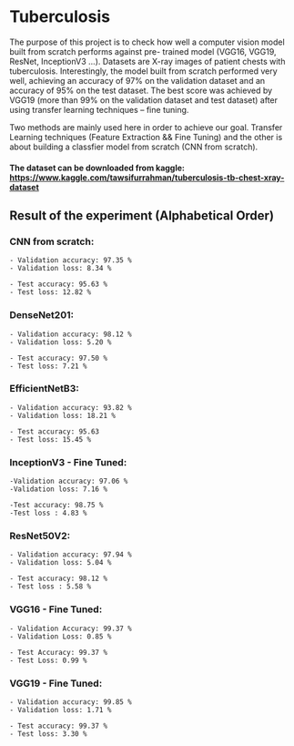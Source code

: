 # Tuberculosis

The purpose of this project is to check how well a computer vision model built from scratch performs against pre- trained model (VGG16, VGG19, ResNet, InceptionV3 …). Datasets are X-ray images of patient chests with tuberculosis. Interestingly, the model built from scratch performed very well, achieving an accuracy of 97% on the validation dataset and an accuracy of 95% on the test dataset. The best score was achieved by VGG19 (more than 99% on the validation dataset and test dataset) after using transfer learning techniques – fine tuning.
    
Two methods are mainly used here in order to achieve our goal. Transfer Learning techniques (Feature Extraction && Fine Tuning) and the other is about building a classfier model from scratch (CNN from scratch).

#### The dataset can be downloaded from kaggle: https://www.kaggle.com/tawsifurrahman/tuberculosis-tb-chest-xray-dataset


## Result of the experiment (Alphabetical Order)
### CNN from scratch:
    - Validation accuracy: 97.35 %
    - Validation loss: 8.34 %

    - Test accuracy: 95.63 %
    - Test loss: 12.82 %
    
### DenseNet201:
    - Validation accuracy: 98.12 %
    - Validation loss: 5.20 %
    
    - Test accuracy: 97.50 %
    - Test loss: 7.21 %

### EfficientNetB3:
    - Validation accuracy: 93.82 %
    - Validation loss: 18.21 %

    - Test accuracy: 95.63
    - Test loss: 15.45 %
    
### InceptionV3 - Fine Tuned:
    -Validation accuracy: 97.06 %
    -Validation loss: 7.16 %

    -Test accuracy: 98.75 %
    -Test loss : 4.83 %
    
### ResNet50V2:
    - Validation accuracy: 97.94 %
    - Validation loss: 5.04 %

    - Test accuracy: 98.12 %
    - Test loss : 5.58 %
    
### VGG16 - Fine Tuned:
    - Validation Accuracy: 99.37 %
    - Validation Loss: 0.85 %

    - Test Accuracy: 99.37 %
    - Test Loss: 0.99 %

### VGG19 - Fine Tuned:
    - Validation accuracy: 99.85 %
    - Validation loss: 1.71 %

    - Test accuracy: 99.37 %
    - Test loss: 3.30 %
